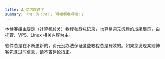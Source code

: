 ```yaml
---
title: ⛳ 这坑踩过了
summary: 「沟！沟！沟！」「啊嘞啊嘞啊嘞！」
---
```


本博客组主要是（计算机相关）教程和踩坑记录，也算是词元折腾的成果展示，自托管、VPS、Linux 相关内容为主。

软件总是在不断更新的，词元没办法保证这些教程总是有效的。如果您发现某则博客包含过时信息，请不吝评论指正。
